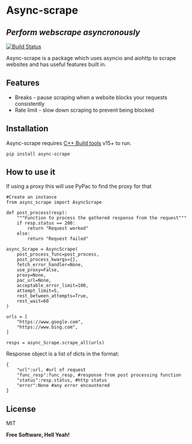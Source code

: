 # Async-scrape
## _Perform webscrape asyncronously_

[![Build Status](https://travis-ci.org/joemccann/dillinger.svg?branch=master)](https://travis-ci.org/joemccann/dillinger)

Async-scrape is a package which uses asyncio and aiohttp to scrape websites and has useful features built in.

## Features

- Breaks - pause scraping when a website blocks your requests consistently
- Rate limit - slow down scraping to prevent being blocked


## Installation

Async-scrape requires [C++ Build tools](https://go.microsoft.com/fwlink/?LinkId=691126) v15+ to run.


```
pip install async-scrape
```

## How to use it
If using a proxy this will use PyPac to find the proxy for that 
```
#Create an instance
from async_scrape import AsyncScrape

def post_process(resp):
    """Function to process the gathered response from the request"""
    if resp.status == 200:
        return "Request worked"
    else:
        return "Request failed"

async_Scrape = AsyncScrape(
    post_process_func=post_process,
    post_process_kwargs={},
    fetch_error_handler=None,
    use_proxy=False,
    proxy=None,
    pac_url=None,
    acceptable_error_limit=100,
    attempt_limit=5,
    rest_between_attempts=True,
    rest_wait=60
)

urls = [
    "https://www.google.com",
    "https://www.bing.com",
]

resps = async_Scrape.scrape_all(urls)
```

Response object is a list of dicts in the format:
```
{
    "url":url, #url of request
    "func_resp":func_resp, #response from post processing function
    "status":resp.status, #http status
    "error":None #any error encountered
}
```


## License

MIT

**Free Software, Hell Yeah!**

[//]: # (These are reference links used in the body of this note and get stripped out when the markdown processor does its job. There is no need to format nicely because it shouldn't be seen. Thanks SO - http://stackoverflow.com/questions/4823468/store-comments-in-markdown-syntax)

   [dill]: <https://github.com/joemccann/dillinger>
   [git-repo-url]: <https://github.com/joemccann/dillinger.git>
   [john gruber]: <http://daringfireball.net>
   [df1]: <http://daringfireball.net/projects/markdown/>
   [markdown-it]: <https://github.com/markdown-it/markdown-it>
   [Ace Editor]: <http://ace.ajax.org>
   [node.js]: <http://nodejs.org>
   [Twitter Bootstrap]: <http://twitter.github.com/bootstrap/>
   [jQuery]: <http://jquery.com>
   [@tjholowaychuk]: <http://twitter.com/tjholowaychuk>
   [express]: <http://expressjs.com>
   [AngularJS]: <http://angularjs.org>
   [Gulp]: <http://gulpjs.com>

   [PlDb]: <https://github.com/joemccann/dillinger/tree/master/plugins/dropbox/README.md>
   [PlGh]: <https://github.com/joemccann/dillinger/tree/master/plugins/github/README.md>
   [PlGd]: <https://github.com/joemccann/dillinger/tree/master/plugins/googledrive/README.md>
   [PlOd]: <https://github.com/joemccann/dillinger/tree/master/plugins/onedrive/README.md>
   [PlMe]: <https://github.com/joemccann/dillinger/tree/master/plugins/medium/README.md>
   [PlGa]: <https://github.com/RahulHP/dillinger/blob/master/plugins/googleanalytics/README.md>
